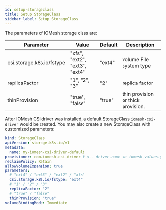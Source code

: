 ```yaml
---
id: setup-storageclass
title: Setup StorageClass
sidebar_label: Setup StorageClass
---
```


The parameters of IOMesh storage class are:

| Parameter                 | Value                         | Default | Description                        |
| ------------------------- | ----------------------------- | ------- | ---------------------------------- |
| csi.storage.k8s.io/fstype | "xfs", "ext2", "ext3", "ext4" | "ext4"  | volume File system type            |
| replicaFactor             | "1", "2", "3"                 | "2"     | replica factor                     |
| thinProvision             | "true", "false"               | "true"  | thin provision or thick provision. |

After IOMesh CSI driver was installed, a default StorageClass `iomesh-csi-driver` would be created. You may also create a new StorageClass with customized parameters:


```yaml
kind: StorageClass
apiVersion: storage.k8s.io/v1
metadata:
  name: my-iomesh-csi-driver-default
provisioner: com.iomesh.csi-driver # <-- driver.name in iomesh-values.yaml
reclaimPolicy: Retain
allowVolumeExpansion: true
parameters:
  # "ext4" / "ext3" / "ext2" / "xfs"
  csi.storage.k8s.io/fstype: "ext4"
  # "1" / "2" / "3"
  replicaFactor: "2"
  # "true" / "false"
  thinProvision: "true"
volumeBindingMode: Immediate
```
